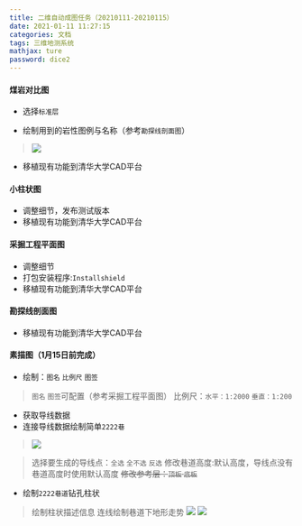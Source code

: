 ```yaml
---
title: 二维自动成图任务（20210111-20210115）
date: 2021-01-11 11:27:15
categories: 文档
tags: 三维地测系统
mathjax: ture
password: dice2
---
```


#### 煤岩对比图
* 选择`标准层`

* 绘制用到的岩性图例与名称（参考`勘探线剖面图`）
> ![](16094053009601.png)

* 移植现有功能到清华大学CAD平台


#### 小柱状图

* 调整细节，发布测试版本
* 移植现有功能到清华大学CAD平台

#### 采掘工程平面图
* 调整细节
* 打包安装程序:`Installshield`
* 移植现有功能到清华大学CAD平台

#### 勘探线剖面图

* 移植现有功能到清华大学CAD平台

#### 素描图（1月15日前完成）

* 绘制：`图名` `比例尺` `图签`
> `图名` `图签`可配置（参考采掘工程平面图）
> 比例尺：`水平：1:2000` `垂直：1:200`
* 获取导线数据
* 连接导线数据绘制简单`2222巷`
> ![](15956506424212.jpg)

> 选择要生成的导线点：`全选` `全不选` `反选`
> 修改巷道高度:默认高度，导线点没有巷道高度时使用默认高度
> ~~修改参考层：`顶板` `底板`~~

* 绘制`2222巷道`钻孔柱状
> 绘制柱状描述信息
> 连线绘制巷道下地形走势
> ![](16094060064982.jpg)
> ![](16094053747551.jpg)
